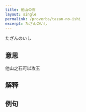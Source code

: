 ```yaml
---
title: 他山の石
layout: single
permalink: /proverbs/tazan-no-ishi
excerpt: たざんのいし
---
```


たざんのいし

## 意思

他山之石可以攻玉

## 解释

## 例句

